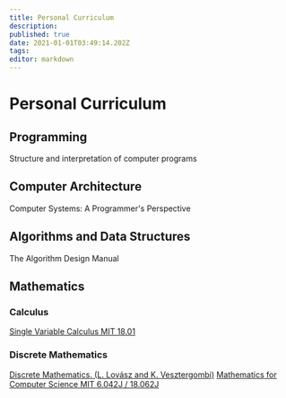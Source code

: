 ```yaml
---
title: Personal Curriculum
description: 
published: true
date: 2021-01-01T03:49:14.202Z
tags: 
editor: markdown
---
```


# Personal Curriculum

## Programming

Structure and interpretation of computer programs

## Computer Architecture
Computer Systems: A Programmer's Perspective

## Algorithms and Data Structures
The Algorithm Design Manual

## Mathematics

### Calculus 
[Single Variable Calculus MIT 18.01 ](https://ocw.mit.edu/courses/mathematics/18-01-single-variable-calculus-fall-2006/)

### Discrete Mathematics

[Discrete Mathematics. (L. Lovász and K. Vesztergombi)](/discrete_mathematics.ps)
[Mathematics for Computer Science MIT 6.042J / 18.062J ](https://ocw.mit.edu/courses/electrical-engineering-and-computer-science/6-042j-mathematics-for-computer-science-fall-2010/index.htm)